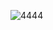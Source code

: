 ![4444](https://github.com/steventan/steventan/assets/43496238/e3d4c834-2463-4fde-9ddd-a542105dbfbd)
